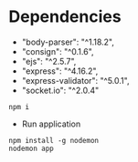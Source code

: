# Dependencies

* "body-parser": "^1.18.2",
* "consign": "^0.1.6",
* "ejs": "^2.5.7",
* "express": "^4.16.2",
* "express-validator": "^5.0.1",
* "socket.io": "^2.0.4"

```
npm i
```

* Run application

```
npm install -g nodemon
nodemon app
```
